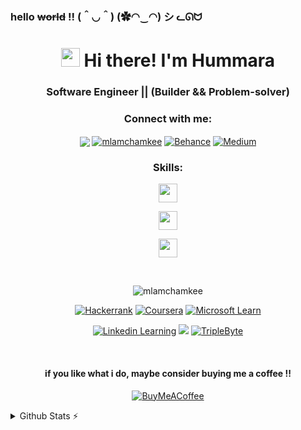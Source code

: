 ### hello <del>world</del> !! (＾◡＾) (✿◠‿◠) シ ᓚᘏᗢ 
<h1 align="center"><img src = "https://raw.githubusercontent.com/MartinHeinz/MartinHeinz/master/wave.gif" width = 30px> Hi there! I'm Hummara</h1>
<h3 align="center">Software Engineer || (Builder && Problem-solver)</h3>

<h3 align="center">Connect with me:</h3>
<div align="center">

<a href="mailto:hummarabashir@gmail.com" target="blank"><img align="center" src="https://img.shields.io/badge/Gmail-D14836?style=for-the-badge&logo=gmail&logoColor=white"/></a>
<a href="https://linkedin.com/in/" target="_blank"><img align="center" src="https://img.shields.io/badge/linkedin-%230077B5.svg?style=for-the-badge&logo=linkedin&logoColor=white" alt="mlamchamkee" /></a>
<a target="_blank" rel="noopener noreferrer nofollow" href=""><img align="center" src="https://camo.githubusercontent.com/e0cdc2246c76ab40455067c7d3a6bc862d607f48c4faf8c1dd5e0c86aefd3859/68747470733a2f2f696d672e736869656c64732e696f2f62616467652f426568616e63652d3137363966663f7374796c653d666f722d7468652d6261646765266c6f676f3d626568616e6365266c6f676f436f6c6f723d7768697465" alt="Behance" data-canonical-src="https://img.shields.io/badge/Behance-1769ff?style=for-the-badge&amp;logo=behance&amp;logoColor=white"></a>
    <a target="_blank" rel="noopener noreferrer nofollow" href=""><img align="center" src="https://camo.githubusercontent.com/031158fe406368e77048939080cdd7894ea1e98b230681dffa5c9b081e507194/68747470733a2f2f696d672e736869656c64732e696f2f62616467652f4d656469756d2d3132313030453f7374796c653d666f722d7468652d6261646765266c6f676f3d6d656469756d266c6f676f436f6c6f723d7768697465" alt="Medium" data-canonical-src="https://img.shields.io/badge/Medium-12100E?style=for-the-badge&amp;logo=medium&amp;logoColor=white"></a>
</div>


<h3 align="center">Skills:</h3>
<p align="center">
  <a href="https://skillicons.dev">
    <img src="https://skillicons.dev/icons?i=js,html,css,bootstrap,php,gulp,pug,wordpress" height="30"/>
  </a>
</p>
<p align="center">
  <a href="https://skillicons.dev">
    <img src="https://skillicons.dev/icons?i=react,graphql,materialui,jquery,mysql,nodejs,netlify,sass,styledcomponents,jest" height="30"/>
  </a>
</p>
<p align="center">
  <a href="https://skillicons.dev">
    <img src="https://skillicons.dev/icons?i=github,aws,dotnet,webpack,figma,xd,vscode" height="30"/>
  </a>
</p>

<p>&nbsp;</p> 
<p align="center"> 
  <img src="https://komarev.com/ghpvc/?username=hummarabashir&label=Profile%20views&color=0e75b6&style=for-the-badge" alt="mlamchamkee" /> 
</p>
<p align="center">
<a target="_blank" rel="noopener noreferrer nofollow" href=""><img src="https://camo.githubusercontent.com/2500e7254bddd53d40d5bfd313d463d5cdff3c29f5bf254d9d7e6a681674fb5f/68747470733a2f2f696d672e736869656c64732e696f2f62616467652f2d4861636b657272616e6b2d3245433836363f7374796c653d666f722d7468652d6261646765266c6f676f3d4861636b657252616e6b266c6f676f436f6c6f723d7768697465" alt="Hackerrank" data-canonical-src="https://img.shields.io/badge/-Hackerrank-2EC866?style=for-the-badge&amp;logo=HackerRank&amp;logoColor=white"></a>
<a target="_blank" rel="noopener noreferrer nofollow" href=""><img src="https://camo.githubusercontent.com/3186a7b7f2aa9c51f64e7f5214542281e6865bbea8f1f54b470ac30ad38328e6/68747470733a2f2f696d672e736869656c64732e696f2f62616467652f436f7572736572612d2532333030353644322e7376673f7374796c653d666f722d7468652d6261646765266c6f676f3d436f757273657261266c6f676f436f6c6f723d7768697465" alt="Coursera" data-canonical-src="https://img.shields.io/badge/Coursera-%230056D2.svg?style=for-the-badge&amp;logo=Coursera&amp;logoColor=white"></a>
  <a target="_blank" rel="noopener noreferrer nofollow" href=""><img src="https://img.shields.io/badge/Microsoft_Learn-258ffa?style=for-the-badge&logo=microsoft&logoColor=white)" alt="Microsoft Learn" data-canonical-src="https://img.shields.io/badge/Codepen-000000?style=for-the-badge&amp;logo=codepen&amp;logoColor=white"></a>
  </p>
  <p align="center">
  <a target="_blank" rel="noopener noreferrer nofollow" href=""><img src="https://img.shields.io/badge/LinkedIn_Learning-0077B5?style=for-the-badge&logo=linkedin&logoColor=white" alt="Linkedin Learning"/></a>
    <a target="_blank" rel="noopener noreferrer nofollow" href=""><img src="https://img.shields.io/badge/Udemy-EC5252?style=for-the-badge&logo=Udemy&logoColor=white"/></a>
  <a target="_blank" rel="noopener noreferrer nofollow" href=""><img src="https://img.shields.io/badge/TripleByte-258ffa?style=for-the-badge&logo=triplebyte&logoColor=white" alt="TripleByte"/></a>
</p>
<br/>
<div align="center">
<h4 align="center">if you like what i do, maybe consider buying me a coffee !!</h4>
<p>
<a target="_blank" rel="noopener noreferrer nofollow" href="https://www.buymeacoffee.com/hummarabashir"><img src="https://camo.githubusercontent.com/05fbf7164544b280f6c2aed38dbecfbbc4c412fbffdc0668ee3cd0ee9c78194a/68747470733a2f2f696d672e736869656c64732e696f2f62616467652f4275792532304d6525323061253230436f666665652d6666646430303f7374796c653d666f722d7468652d6261646765266c6f676f3d6275792d6d652d612d636f66666565266c6f676f436f6c6f723d626c61636b" alt="BuyMeACoffee" data-canonical-src="https://img.shields.io/badge/Buy%20Me%20a%20Coffee-ffdd00?style=for-the-badge&amp;logo=buy-me-a-coffee&amp;logoColor=black" style="max-width: 100%;"></a>
</p>
</div>
<details>
  <summary>Github Stats ⚡</summary>
  
  <a href="#">![Github stats](https://github-readme-stats.vercel.app/api?username=hummarabashir&theme=blueberry&count_private=true&hide_border=true&line_height=20)</a>
  <a href="#">![Top Langs](https://github-readme-stats.vercel.app/api/top-langs/?username=hummarabashir&layout=compact&theme=blueberry&count_private=true&hide_border=true)</a>
</details>


<!--
**hummarabashir/hummarabashir** is a ✨ _special_ ✨ repository because its `README.md` (this file) appears on your GitHub profile.
https://github.com/Ileriayo/markdown-badges
-->






